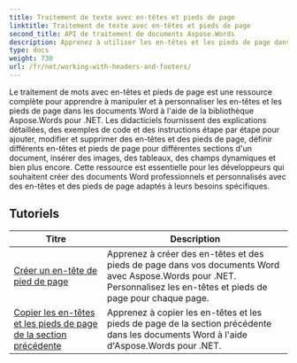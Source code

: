 ```yaml
---
title: Traitement de texte avec en-têtes et pieds de page
linktitle: Traitement de texte avec en-têtes et pieds de page
second_title: API de traitement de documents Aspose.Words
description: Apprenez à utiliser les en-têtes et les pieds de page dans les documents Word à l'aide d'Aspose.Words pour .NET. Tutoriels complets et exemples pratiques.
type: docs
weight: 730
url: /fr/net/working-with-headers-and-footers/
---
```


Le traitement de mots avec en-têtes et pieds de page est une ressource complète pour apprendre à manipuler et à personnaliser les en-têtes et les pieds de page dans les documents Word à l'aide de la bibliothèque Aspose.Words pour .NET. Les didacticiels fournissent des explications détaillées, des exemples de code et des instructions étape par étape pour ajouter, modifier et supprimer des en-têtes et des pieds de page, définir différents en-têtes et pieds de page pour différentes sections d'un document, insérer des images, des tableaux, des champs dynamiques et bien plus encore. Cette ressource est essentielle pour les développeurs qui souhaitent créer des documents Word professionnels et personnalisés avec des en-têtes et des pieds de page adaptés à leurs besoins spécifiques.


 ## Tutoriels
| Titre | Description |
| --- | --- |
| [Créer un en-tête de pied de page](./create-header-footer/) | Apprenez à créer des en-têtes et des pieds de page dans vos documents Word avec Aspose.Words pour .NET. Personnalisez les en-têtes et pieds de page pour chaque page. |
| [Copier les en-têtes et les pieds de page de la section précédente](./copy-headers-footers-from-previous-section/) | Apprenez à copier les en-têtes et les pieds de page de la section précédente dans les documents Word à l'aide d'Aspose.Words pour .NET. |